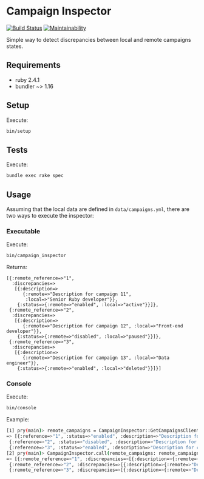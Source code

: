 # Campaign Inspector

[![Build Status](https://travis-ci.org/evandrodutra/campaign-inspector.svg?branch=master)](https://travis-ci.org/evandrodutra/campaign-inspector)
[![Maintainability](https://api.codeclimate.com/v1/badges/4be044922da536614f7e/maintainability)](https://codeclimate.com/github/evandrodutra/campaign-inspector/maintainability)

Simple way to detect discrepancies between local and remote campaigns states.

## Requirements

- ruby 2.4.1
- bundler ~> 1.16

## Setup

Execute:
```bash
bin/setup
```

## Tests

Execute:
```bash
bundle exec rake spec
```

## Usage

Assuming that the local data are defined in `data/campaigns.yml`, there are two ways to execute the inspector:

### Executable

Execute:
```bash
bin/campaign_inspector
```
Returns:
```
[{:remote_reference=>"1",
  :discrepancies=>
   [{:description=>
      {:remote=>"Description for campaign 11",
       :local=>"Senior Ruby developer"}},
    {:status=>{:remote=>"enabled", :local=>"active"}}]},
 {:remote_reference=>"2",
  :discrepancies=>
   [{:description=>
      {:remote=>"Description for campaign 12", :local=>"Front-end developer"}},
    {:status=>{:remote=>"disabled", :local=>"paused"}}]},
 {:remote_reference=>"3",
  :discrepancies=>
   [{:description=>
      {:remote=>"Description for campaign 13", :local=>"Data engineer"}},
    {:status=>{:remote=>"enabled", :local=>"deleted"}}]}]
```

### Console

Execute:
```bash
bin/console
```
Example:
```bash
[1] pry(main)> remote_campaigns = CampaignInspector::GetCampaignsClient.call
=> [{:reference=>"1", :status=>"enabled", :description=>"Description for campaign 11"},
 {:reference=>"2", :status=>"disabled", :description=>"Description for campaign 12"},
 {:reference=>"3", :status=>"enabled", :description=>"Description for campaign 13"}]
[2] pry(main)> CampaignInspector.call(remote_campaigns: remote_campaigns)
=> [{:remote_reference=>"1", :discrepancies=>[{:description=>{:remote=>"Description for campaign 11", :local=>"Senior Ruby developer"}}, {:status=>{:remote=>"enabled", :local=>"active"}}]},
 {:remote_reference=>"2", :discrepancies=>[{:description=>{:remote=>"Description for campaign 12", :local=>"Front-end developer"}}, {:status=>{:remote=>"disabled", :local=>"paused"}}]},
 {:remote_reference=>"3", :discrepancies=>[{:description=>{:remote=>"Description for campaign 13", :local=>"Data engineer"}}, {:status=>{:remote=>"enabled", :local=>"deleted"}}]}]
```
